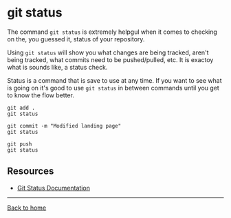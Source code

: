 # git status

The command `git status` is extremely helpgul when it comes to checking on the, you guessed it, status of your repository.

Using `git status` will show you what changes are being tracked, aren't being tracked, what commits need to be pushed/pulled, etc.
It is exactoy what is sounds like, a status check.

Status is a command that is save to use at any time.
If you want to see what is going on it's good to use `git status` in between commands until you get to know the flow better.

```
git add .
git status

git commit -m "Modified landing page"
git status

git push 
git status
```

## Resources

- [Git Status Documentation](https://git-scm.com/docs/git-status)

---

[Back to home](../README.md)
